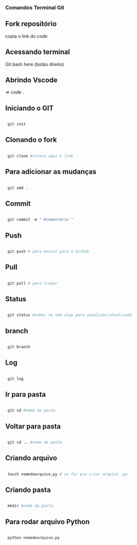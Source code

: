 ### Comandos Terminal Git


## Fork repositório

 copia o link do code

## Acessando terminal 

Git bash here (botão direito)

## Abrindo Vscode

=> code . 

## Iniciando o GIT
```python

 git init

```




##  Clonando o fork

```python

 git clone #coloca aqui o link 

```

## Para adicionar as mudanças

```python

 git add . 

```

## Commit

```python

 git commit -m " #comentário " 

```

## Push 

```python

 git push # para enviar para o Github

```

## Pull 

```python

 git pull # para trazer 

```

## Status

```python

 git status #saber se tem algo para atualizar/atualizado

```

## branch

```python

 git branch

```


## Log

```python

 git log

```

## Ir para pasta

```python

 git cd #nome da pasta

```

## Voltar para pasta

```python

 git cd .. #nome da pasta

```


## Criando arquivo

```python

 touch nomedoarquivo.py # se for pra criar arquivo .py

```

## Criando pasta

```python

 mkdir #nome da pasta

```


## Para rodar arquivo Python

```python

 python nomedoarquivo.py

```
